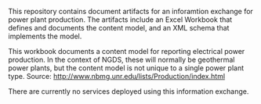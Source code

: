 This repository contains document artifacts for an inforamtion exchange for power plant production. The artifacts include an Excel Workbook that defines and documents the content model, and an XML schema that implements the model.

This workbook documents a content model for reporting electrical power production. In the context of NGDS, these will normally be geothermal power plants, but the content model is not unique to a single power plant type.  Source: http://www.nbmg.unr.edu/lists/Production/index.html

There are currently no services deployed using this information exchange.